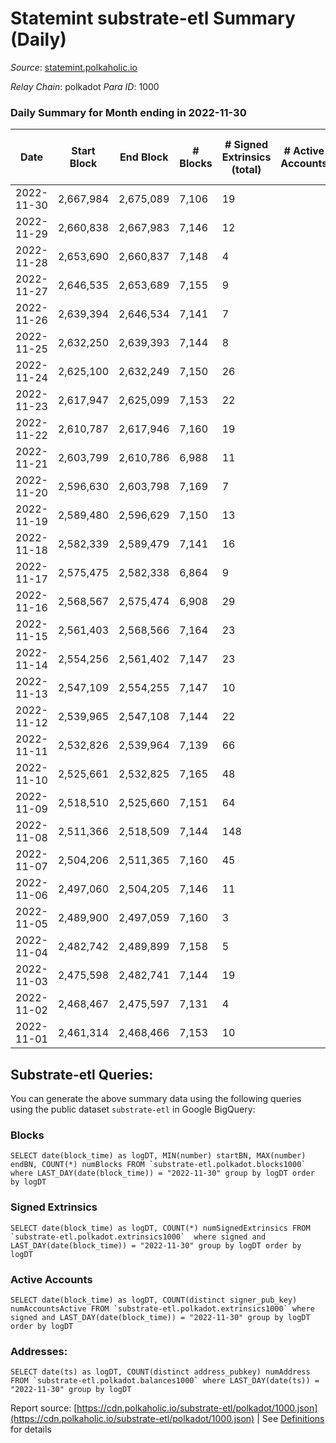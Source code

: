 # Statemint substrate-etl Summary (Daily)

_Source_: [statemint.polkaholic.io](https://statemint.polkaholic.io)

*Relay Chain*: polkadot
*Para ID*: 1000



### Daily Summary for Month ending in 2022-11-30


| Date | Start Block | End Block | # Blocks | # Signed Extrinsics (total) | # Active Accounts | # Passive | # New | # Addresses with Balances | # Events | # Transfers | # XCM Transfers In | # XCM Transfers Out |
| ---- | ----------- | --------- | -------- | --------------------------- | ----------------- | --------- | ----- | ------------------------- | -------- | ----------- | ------------------ | ------------------- |
| 2022-11-30 | 2,667,984 | 2,675,089 | 7,106  | 19 |  |  |  | 318 | 14,327 | 17 ($270.14) | 4 ($4.59) | 6 ($10,559.76) |
| 2022-11-29 | 2,660,838 | 2,667,983 | 7,146  | 12 |  |  |  | 315 | 14,393 | 10 ($2.33) | 8 ($5,439.72) |   |
| 2022-11-28 | 2,653,690 | 2,660,837 | 7,148  | 4 |  |  |  | 310 | 14,340 | 2  | 5 ($2,096.74) |   |
| 2022-11-27 | 2,646,535 | 2,653,689 | 7,155  | 9 |  |  |  |  | 14,364 | 9  | 1 ($2.70) | 5 ($3,019.91) |
| 2022-11-26 | 2,639,394 | 2,646,534 | 7,141  | 7 |  |  |  | 311 | 14,328 | 7  | 1 ($5.42) | 4 ($2,213.92) |
| 2022-11-25 | 2,632,250 | 2,639,393 | 7,144  | 8 |  |  |  | 310 | 14,359 | 6  | 6 ($3,237.30) | 3 ($10,300.25) |
| 2022-11-24 | 2,625,100 | 2,632,249 | 7,150  | 26 |  |  |  |  | 14,481 | 21 ($33.57) | 14 ($183,114.57) | 4 ($4,811.05) |
| 2022-11-23 | 2,617,947 | 2,625,099 | 7,153  | 22 |  |  |  |  | 14,461 | 15 ($91.11) | 9 ($1,088.29) | 4 ($21,452.91) |
| 2022-11-22 | 2,610,787 | 2,617,946 | 7,160  | 19 |  |  |  |  | 14,440 | 16 ($144.96) | 6 ($12,398.55) | 2 ($12,606.49) |
| 2022-11-21 | 2,603,799 | 2,610,786 | 6,988  | 11 |  |  |  | 300 | 14,075 | 11  | 3 ($406.26) | 7 ($165,708.81) |
| 2022-11-20 | 2,596,630 | 2,603,798 | 7,169  | 7 |  |  |  |  | 14,409 | 6  | 8 ($4,830.79) | 2 ($5,071.47) |
| 2022-11-19 | 2,589,480 | 2,596,629 | 7,150  | 13 |  |  |  | 299 | 14,455 | 11 ($1.41) | 17 ($6,762.95) | 5 ($52,857.19) |
| 2022-11-18 | 2,582,339 | 2,589,479 | 7,141  | 16 |  |  |  |  | 14,401 | 13 ($0.86) | 8 ($42.00) | 5 ($6,494.06) |
| 2022-11-17 | 2,575,475 | 2,582,338 | 6,864  | 9 |  |  |  |  | 13,784 | 9  | 1 ($14.23) | 4 ($2,554.97) |
| 2022-11-16 | 2,568,567 | 2,575,474 | 6,908  | 29 |  |  |  |  | 14,011 | 13 ($1.78) | 17 ($56,649.92) | 2 ($10,662.76) |
| 2022-11-15 | 2,561,403 | 2,568,566 | 7,164  | 23 |  |  |  | 291 | 14,477 | 9 ($7.59) | 9 ($27,489.60) | 5 ($33,981.60) |
| 2022-11-14 | 2,554,256 | 2,561,402 | 7,147  | 23 |  |  |  |  | 14,456 | 6  | 13 ($3,934.43) | 2 ($33,105.69) |
| 2022-11-13 | 2,547,109 | 2,554,255 | 7,147  | 10 |  |  |  |  | 14,396 | 9  | 11 ($770.70) | 3 ($8,445.93) |
| 2022-11-12 | 2,539,965 | 2,547,108 | 7,144  | 22 |  |  |  |  | 14,414 | 9  | 9 ($42,594.08) | 1 ($1,072.64) |
| 2022-11-11 | 2,532,826 | 2,539,964 | 7,139  | 66 |  |  |  |  | 14,708 | 36 ($5,954.10) | 28 ($45,527.67) | 8 ($51,184.97) |
| 2022-11-10 | 2,525,661 | 2,532,825 | 7,165  | 48 |  |  |  | 275 | 14,647 | 31  | 21 ($72,574.47) | 19 ($256,763.00) |
| 2022-11-09 | 2,518,510 | 2,525,660 | 7,151  | 64 |  |  |  |  | 14,740 | 41 ($11.43) | 37 ($25,513.02) | 9 ($19,735.22) |
| 2022-11-08 | 2,511,366 | 2,518,509 | 7,144  | 148 |  |  |  | 264 | 15,084 | 129 ($6,347.08) | 18 ($9,581.44) | 56 ($788,984.75) |
| 2022-11-07 | 2,504,206 | 2,511,365 | 7,160  | 45 |  |  |  |  | 14,619 | 33 ($0.68) | 16 ($51,068.48) | 15 ($223,579.17) |
| 2022-11-06 | 2,497,060 | 2,504,205 | 7,146  | 11 |  |  |  |  | 14,396 | 1 ($6.98) | 10 ($55.56) |   |
| 2022-11-05 | 2,489,900 | 2,497,059 | 7,160  | 3 |  |  |  | 245 | 14,342 |   | 2 ($1.43) |   |
| 2022-11-04 | 2,482,742 | 2,489,899 | 7,158  | 5 |  |  |  |  | 14,366 | 1  | 5 ($42.42) | 1 ($58.77) |
| 2022-11-03 | 2,475,598 | 2,482,741 | 7,144  | 19 |  |  |  | 240 | 14,418 | 4 ($24.40) | 9 ($2,539.42) |   |
| 2022-11-02 | 2,468,467 | 2,475,597 | 7,131  | 4 |  |  |  | 236 | 14,301 | 1  | 3 ($9.13) | 1 ($1.02) |
| 2022-11-01 | 2,461,314 | 2,468,466 | 7,153  | 10 |  |  |  |  | 14,429 |   | 16 ($90.17) |   |

## Substrate-etl Queries:
You can generate the above summary data using the following queries using the public dataset `substrate-etl` in Google BigQuery:


### Blocks
```
SELECT date(block_time) as logDT, MIN(number) startBN, MAX(number) endBN, COUNT(*) numBlocks FROM `substrate-etl.polkadot.blocks1000`  where LAST_DAY(date(block_time)) = "2022-11-30" group by logDT order by logDT
```


### Signed Extrinsics
```
SELECT date(block_time) as logDT, COUNT(*) numSignedExtrinsics FROM `substrate-etl.polkadot.extrinsics1000`  where signed and LAST_DAY(date(block_time)) = "2022-11-30" group by logDT order by logDT
```


### Active Accounts
```
SELECT date(block_time) as logDT, COUNT(distinct signer_pub_key) numAccountsActive FROM `substrate-etl.polkadot.extrinsics1000` where signed and LAST_DAY(date(block_time)) = "2022-11-30" group by logDT order by logDT
```


### Addresses:
```
SELECT date(ts) as logDT, COUNT(distinct address_pubkey) numAddress FROM `substrate-etl.polkadot.balances1000` where LAST_DAY(date(ts)) = "2022-11-30" group by logDT
```



Report source: [https://cdn.polkaholic.io/substrate-etl/polkadot/1000.json](https://cdn.polkaholic.io/substrate-etl/polkadot/1000.json) | See [Definitions](/DEFINITIONS.md) for details
